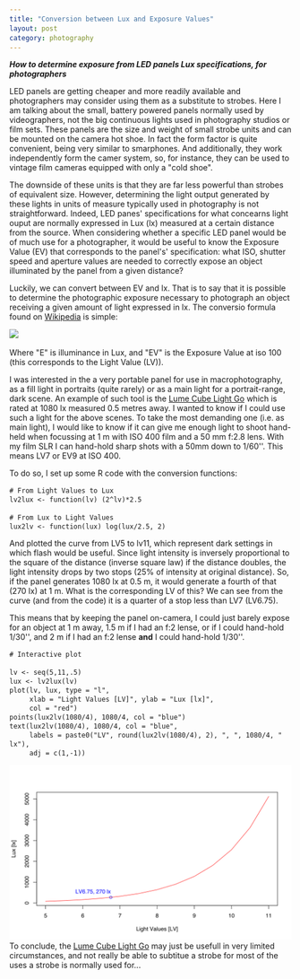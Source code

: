 ```yaml
---
title: "Conversion between Lux and Exposure Values"
layout: post
category: photography
---
```

 
***How to determine exposure from LED panels Lux specifications, for photographers***

LED panels are getting cheaper and more readily available and photographers may consider using them as a substitute to strobes. Here I am talking about the small, battery powered panels normally used by videographers, not the big continuous lights used in photography studios or film sets. These panels are the size and weight of small strobe units and can be mounted on the camera hot shoe. In fact the form factor is quite convenient, being very similar to smarphones. And additionally, they work independently form the camer system, so, for instance, they can be used to vintage film cameras equipped with only a "cold shoe".

The downside of these units is that they are far less powerful than strobes of equivalent size. However, determining the light output generated by these lights in units of measure typically used in photography is not straightforward. Indeed, LED panes' specifications for what concearns light ouput are normally expressed in Lux (lx) measured at a certain distance from the source. When considering whether a specific LED panel would be of much use for a photographer, it would be useful to know the  Exposure Value (EV) that corresponds to the panel's' specification: what ISO, shutter speed and aperture values are needed to correctly expose an object illuminated by the panel from a given distance?

Luckily, we can convert between EV and lx. That is to say that it is possible to determine the photographic exposure necessary to photograph an object receiving a given amount of light expressed in lx. The conversio formula found on [Wikipedia](http://en.wikipedia.org/wiki/Exposure_value#EV_as_a_measure_of_luminance_and_illuminance) is simple:

![](https://wikimedia.org/api/rest_v1/media/math/render/svg/c276b05aae70d59e4b5d3fd6816efd74503d9bfc)

Where "E" is illuminance in Lux, and "EV" is the Exposure Value at iso 100 (this corresponds to the Light Value (LV)).

I was interested in the a very portable panel for use in macrophotography, as a fill light in portraits (quite rarely) or as a main light for a portrait-range, dark scene. An example of such tool is the [Lume Cube Light Go](https://lumecube.com/products/panel-go) which is rated at 1080 lx measured 0.5 metres away. I wanted to know if I could use such a light for the above scenes. To take the most demanding one (i.e. as main light), I would like to know if it can give me enough light to shoot hand-held when focussing at 1 m with ISO 400 film and a 50 mm f:2.8 lens. With my film SLR I can hand-hold sharp shots with a 50mm down to 1/60''. This means LV7 or EV9 at ISO 400.

To do so, I set up some R code with the conversion functions:


    # From Light Values to Lux
    lv2lux <- function(lv) (2^lv)*2.5  
    
    # From Lux to Light Values
    lux2lv <- function(lux) log(lux/2.5, 2)

And plotted the curve from LV5 to lv11, which represent dark settings in which flash would be useful. Since light intensity is inversely proportional to the square of the distance (inverse square law) if the distance doubles, the light intensity drops by two stops (25% of intensity at original distance). So, if the panel generates 1080 lx at 0.5 m, it would generate a fourth of that (270 lx) at 1 m. What is the corresponding LV of this? We can see from the curve (and from the code) it is a quarter of a stop less than LV7 (LV6.75).

This means that by keeping the panel on-camera, I could just barely expose for an object at 1 m away, 1.5 m if I had an f:2 lense, or if I could hand-hold 1/30'', and 2 m if I had an f:2 lense **and** I could hand-hold 1/30''.


    # Interactive plot
    
    lv <- seq(5,11,.5)
    lux <- lv2lux(lv)
    plot(lv, lux, type = "l",
         xlab = "Light Values [LV]", ylab = "Lux [lx]",
         col = "red")
    points(lux2lv(1080/4), 1080/4, col = "blue")
    text(lux2lv(1080/4), 1080/4, col = "blue",
         labels = paste0("LV", round(lux2lv(1080/4), 2), ", ", 1080/4, " lx"),
         adj = c(1,-1))

![plot of chunk plot](/figures/plot-1.svg)
To conclude, the [Lume Cube Light Go](https://lumecube.com/products/panel-go) may just be usefull in very limited circumstances, and not really be able to subtitue a strobe for most of the uses a strobe is normally used for...
